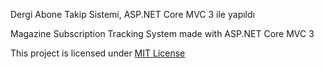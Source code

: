 Dergi Abone Takip Sistemi, ASP.NET Core MVC 3 ile yapıldı 


Magazine Subscription Tracking System made with ASP.NET Core MVC 3 

This project is licensed under [MIT License](https://github.com/berkaybayar/dergi-abone-takip-sistemi/blob/master/LICENSE.md)

